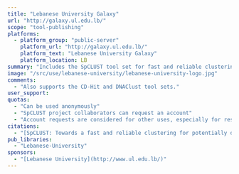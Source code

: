 ```yaml
---
title: "Lebanese University Galaxy"
url: "http://galaxy.ul.edu.lb/"
scope: "tool-publishing"
platforms:
  - platform_group: "public-server"
    platform_url: "http://galaxy.ul.edu.lb/"
    platform_text: "Lebanese University Galaxy"
    platform_location: LB
summary: "Includes the SpCLUST tool set for fast and reliable clustering of potentially divergent biological sequences"
image: "/src/use/lebanese-university/lebanese-university-logo.jpg"
comments:
  - "Also supports the CD-Hit and DNAClust tool sets."
user_support:
quotas:
  - "Can be used anonymously"
  - "SpCLUST project collaborators can request an account"
  - "Account requests are considered for other uses, especially for researchers and academics."
citations:
  - "[SpCLUST: Towards a fast and reliable clustering for potentially divergent biological sequences](https://doi.org/10.1016/j.compbiomed.2019.103439), Johny Matar, Hicham EL. Khoury, Jean-Claude Charr, Christophe Guyeux, Stéphane Chrétien. *Computers in Biology and Medicine*, 2019, 103439, ISSN 0010-4825, doi: 10.1016/j.compbiomed.2019.103439"
pub_libraries:
  - "Lebanese-University"
sponsors:
  - "[Lebanese University](http://www.ul.edu.lb/)"
---
```

